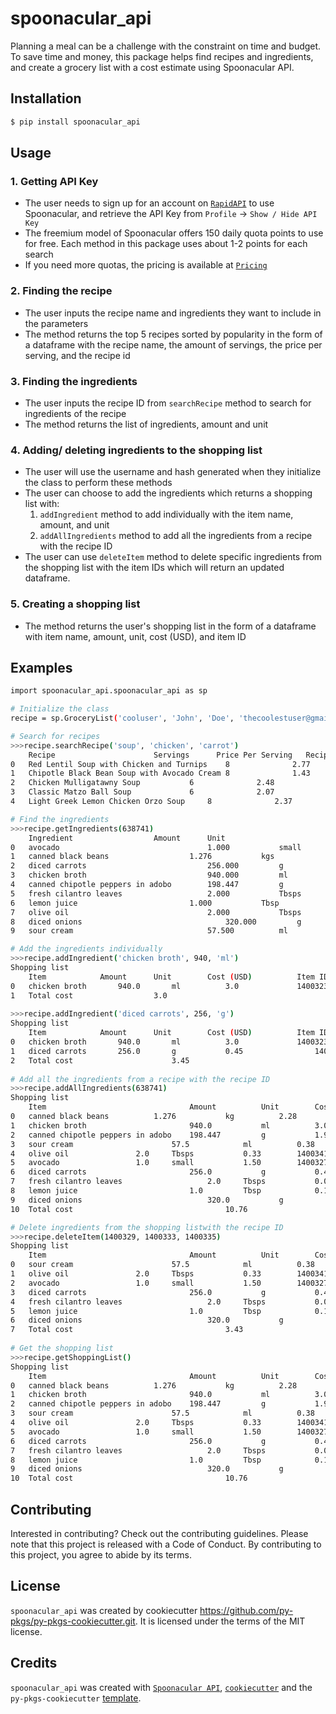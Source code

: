 # spoonacular_api

Planning a meal can be a challenge with the constraint on time and budget. To save time and money, this package helps find recipes and ingredients, and create a grocery list with a cost estimate using Spoonacular API.

## Installation

```bash
$ pip install spoonacular_api
```

## Usage

### 1. Getting API Key
- The user needs to sign up for an account on [`RapidAPI`](https://spoonacular.com/food-api/console#Dashboard) to use Spoonacular, and retrieve the API Key from `Profile` -> `Show / Hide API Key`
- The freemium model of Spoonacular offers 150 daily quota points to use for free.  Each method in this package uses about 1-2 points for each search
- If you need more quotas, the pricing is available at [`Pricing`](https://spoonacular.com/food-api/pricing)

### 2. Finding the recipe
- The user inputs the recipe name and ingredients they want to include in the parameters
- The method returns the top 5 recipes sorted by popularity in the form of a dataframe with the recipe name, the amount of servings, the price per serving, and the recipe id
        
### 3. Finding the ingredients
- The user inputs the recipe ID from `searchRecipe` method to search for ingredients of the recipe
- The method returns the list of ingredients, amount and unit

### 4. Adding/ deleting ingredients to the shopping list
- The user will use the username and hash generated when they initialize the class to perform these methods
- The user can choose to add the ingredients which returns a shopping list with:
    1. `addIngredient` method to add individually with the item name, amount, and unit
    2. `addAllIngredients` method to add all the ingredients from a recipe with the recipe ID
- The user can use `deleteItem` method to delete specific ingredients from the shopping list with the item IDs which will return an updated dataframe.

### 5. Creating a shopping list
- The method returns the user's shopping list in the form of a dataframe with item name, amount, unit, cost (USD), and item ID 

## Examples

```bash
import spoonacular_api.spoonacular_api as sp

# Initialize the class
recipe = sp.GroceryList('cooluser', 'John', 'Doe', 'thecoolestuser@gmail.com', 'Your API_Key')

# Search for recipes
>>>recipe.searchRecipe('soup', 'chicken', 'carrot')
	Recipe						Servings	  Price Per Serving	  Recipe ID
0	Red Lentil Soup with Chicken and Turnips	8	           2.77	            	715415
1	Chipotle Black Bean Soup with Avocado Cream	8	           1.43	            	638741
2	Chicken Mulligatawny Soup			6	           2.48	            	638199
3	Classic Matzo Ball Soup				6	           2.07	            	639616
4	Light Greek Lemon Chicken Orzo Soup		8	           2.37	            	1098350

# Find the ingredients
>>>recipe.getIngredients(638741)
	Ingredient					Amount		Unit
0	avocado	                         		1.000	    	small
1	canned black beans	           	  	1.276	    	kgs
2	diced carrots	                  		256.000	    	g
3	chicken broth	                   		940.000	    	ml
4	canned chipotle peppers in adobo		198.447	    	g
5	fresh cilantro leaves	         		2.000	    	Tbsps
6	lemon juice	                   		1.000	    	Tbsp
7	olive oil	                       		2.000	    	Tbsps
8	diced onions	                    		320.000	    	g
9	sour cream	                        	57.500	    	ml

# Add the ingredients individually
>>>recipe.addIngredient('chicken broth', 940, 'ml')
Shopping list
	Item			Amount      Unit        Cost (USD)      	Item ID
0	chicken broth	   	940.0	    ml	        3.0	        	1400323
1	Total cost 					3.0	
        
>>>recipe.addIngredient('diced carrots', 256, 'g')
Shopping list
	Item			Amount      Unit        Cost (USD)      	Item ID
0	chicken broth	   	940.0	    ml	        3.0	        	1400323
1	diced carrots		256.0	    g	        0.45	      		1400325
2	Total cost			        	3.45
       
# Add all the ingredients from a recipe with the recipe ID
>>>recipe.addAllIngredients(638741)
Shopping list
	Item	                        	Amount          Unit        Cost (USD)		Item ID
0	canned black beans			1.276	        kg	        2.28		1400329
1	chicken broth	                   	940.0	        ml	        3.00		1400333
2	canned chipotle peppers in adobo	198.447	        g	        1.98		1400335
3	sour cream	                  	57.5	       	ml	        0.38		1400345
4	olive oil				2.0		Tbsps	        0.33		1400341
5	avocado					1.0		small	        1.50		1400327
6	diced carrots	                   	256.0	        g	        0.45		1400331
7	fresh cilantro leaves	            	2.0	   	Tbsps	        0.03		1400337
8	lemon juice	                    	1.0	       	Tbsp	        0.10		1400339
9	diced onions	                    	320.0	        g	        0.70		1400343
10	Total cost			          				10.76

# Delete ingredients from the shopping listwith the recipe ID
>>>recipe.deleteItem(1400329, 1400333, 1400335)
Shopping list
	Item	                        	Amount          Unit        Cost (USD)		Item ID
0	sour cream	                  	57.5	       	ml	        0.38		1400345
1	olive oil				2.0		Tbsps	        0.33		1400341
2	avocado					1.0		small	        1.50		1400327
3	diced carrots	                   	256.0	        g	        0.45		1400331
4	fresh cilantro leaves	            	2.0	   	Tbsps	        0.03		1400337
5	lemon juice	                    	1.0	       	Tbsp	        0.10		1400339
6	diced onions	                    	320.0	        g	        0.70		1400343
7	Total cost			          				3.43
        
# Get the shopping list
>>>recipe.getShoppingList()
Shopping list
	Item	                        	Amount          Unit        Cost (USD)		Item ID
0	canned black beans			1.276	        kg	        2.28		1400329
1	chicken broth	                   	940.0	        ml	        3.00		1400333
2	canned chipotle peppers in adobo	198.447	        g	        1.98		1400335
3	sour cream	                  	57.5	       	ml	        0.38		1400345
4	olive oil				2.0		Tbsps	        0.33		1400341
5	avocado					1.0		small	        1.50		1400327
6	diced carrots	                   	256.0	        g	        0.45		1400331
7	fresh cilantro leaves	            	2.0	   	Tbsps	        0.03		1400337
8	lemon juice	                    	1.0	       	Tbsp	        0.10		1400339
9	diced onions	                    	320.0	        g	        0.70		1400343
10	Total cost			          				10.76
```

## Contributing

Interested in contributing? Check out the contributing guidelines. Please note that this project is released with a Code of Conduct. By contributing to this project, you agree to abide by its terms.

## License

`spoonacular_api` was created by cookiecutter https://github.com/py-pkgs/py-pkgs-cookiecutter.git. It is licensed under the terms of the MIT license.

## Credits

`spoonacular_api` was created with [`Spoonacular API`](https://spoonacular.com/food-api), [`cookiecutter`](https://cookiecutter.readthedocs.io/en/latest/) and the `py-pkgs-cookiecutter` [template](https://github.com/py-pkgs/py-pkgs-cookiecutter).

